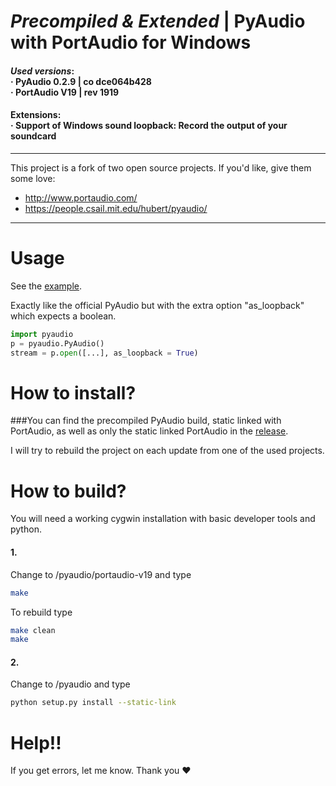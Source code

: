 # _Precompiled & Extended_ | PyAudio with PortAudio for Windows

#### _Used versions_: <br>&middot; PyAudio 0.2.9 | co dce064b428<br>&middot; PortAudio V19 | rev 1919

#### Extensions:<br>&middot; Support of Windows sound loopback: Record the output of your soundcard

---
This project is a fork of two open source projects. If you'd like, give them some love:
- http://www.portaudio.com/
- https://people.csail.mit.edu/hubert/pyaudio/

---

# Usage

See the [example](https://github.com/intxcc/pyaudio_portaudio/tree/master/example).

Exactly like the official PyAudio but with the extra option "as_loopback" which expects a boolean.
```python
import pyaudio
p = pyaudio.PyAudio()
stream = p.open([...], as_loopback = True)
```

# How to install?

###You can find the precompiled PyAudio build, static linked with PortAudio, as well as only the static linked PortAudio in the [release](https://github.com/intxcc/pyaudio_portaudio/releases).

I will try to rebuild the project on each update from one of the used projects.

# How to build?

You will need a working cygwin installation with basic developer tools and python.

#### 1.
Change to /pyaudio/portaudio-v19 and type
```bash
make
```

To rebuild type
```bash
make clean
make
```

#### 2.
Change to /pyaudio and type
```bash
python setup.py install --static-link
```

# Help!!
If you get errors, let me know. Thank you &hearts;
